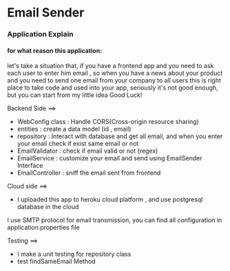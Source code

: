 # Email Sender

### Application Explain

#### for what reason this application:
let's take a situation that, if you have a frontend app and you need to ask 
each user to enter him email , so when you have a news about your product and you need to send one email from your company to all users
this is right place to take code and used into your app, seriously it's not good enough, but you can start from my little idea
Good Luck!

 Backend Side ==>
* WebConfig class : Handle CORS(Cross-origin resource sharing)
* entities : create a data model (id , email)
* repository : Interact with database and get all email, and when you enter your email check if exist same email or not
* EmailValidator : check if email valid or not (regex)
* EmailService : customize your email and send using EmailSender Interface
* EmailController : sniff the email sent from frontend 


Cloud side ==>
* I uploaded this app to heroku cloud platform , and use postgresql database in the cloud

I use SMTP protocol for  email transmission, you can find all configuration in application.properties file

Testing ==>
* I make a unit testing for repository class 
* test findSameEmail Method 